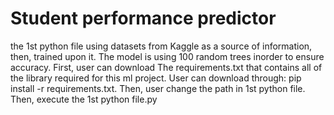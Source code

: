# Student performance predictor
the 1st python file using datasets from Kaggle as a source of information, then, trained upon it. The model is using 100 random trees inorder to ensure accuracy.
First, user can download The requirements.txt that contains all of the library required for this ml project. User can download through: pip install -r requirements.txt.
Then, user change the path in 1st python file.
Then, execute the 1st python file.py

